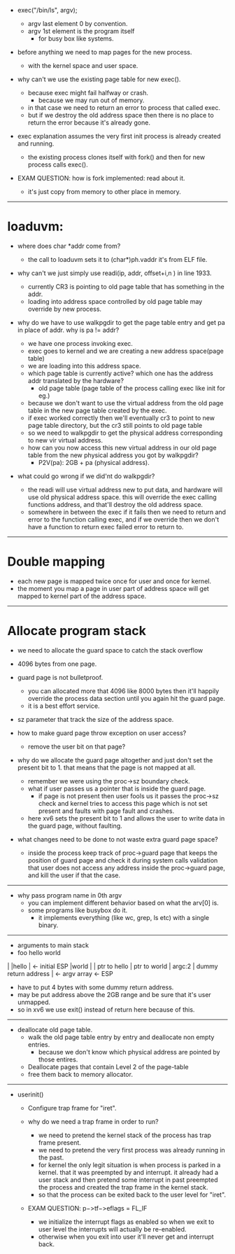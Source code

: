 - exec("/bin/ls", argv);
    - argv last element 0 by convention.
    - argv 1st element is the program itself
        - for busy box like systems.

- before anything we need to map pages for the new process.
    - with the kernel space and user space.

- why can't we use the existing page table for new exec().
    - because exec might fail halfway or crash.
        - because we may run out of memory.
    - in that case we need to return an error to process that called exec.
    - but if we destroy the old address space then there is no place to return the error because it's already gone. 


- exec explanation assumes the very first init process is already created and running.
    - the existing process clones itself with fork() and then for new process calls exec().

- EXAM QUESTION: how is fork implemented: read about it.
    - it's just copy from memory to other place in memory.

---
# loaduvm:
-  where does char *addr come from?
    - the call to loaduvm sets it to (char*)ph.vaddr it's from ELF file.

- why can't we just simply use readi(ip, addr, offset+i,n ) in line 1933.
    - currently CR3 is pointing to old page table that has something in the addr.
    - loading into address space controlled by old page table may override by new process.

- why do we have to use walkpgdir to get the page table entry and get pa in place of addr. why is pa != addr?
    - we have one process invoking exec.
    - exec goes to kernel and we are creating a new address space(page table)
    - we are loading into this address space.
    - which page table is currently active? which one has the address addr translated by the hardware?
        - old page table (page table of the process calling exec like init for eg.)
    - because we don't want to use the virtual address from the old page table in the new page table created by the exec.
    - if exec worked correctly then we'll eventually cr3 to point to new page table directory, but the cr3 still points to old page table
    - so we need to walkpgdir to get the physical address corresponding to new vir virtual address.
    - how can you now access this new virtual address in our old page table from the new physical address you got by walkpgdir?
        - P2V(pa):  2GB + pa (physical address).

- what could go wrong if we did'nt do walkpgdir?
    - the readi will use virtual address new to put data, and hardware will use old physical address space. this will override the exec calling functions address, and that'll destroy the old address space.
    - somewhere in between the exec if it fails then we need to return and error to the function calling exec, and if we override then we don't have a function to return exec failed error to return to.

---
# Double mapping
- each new page is mapped twice once for user and once for kernel.
- the moment you map a page in user part of address space will get mapped to kernel part of the address space.

---
# Allocate program stack
- we need to allocate the guard space to catch the stack overflow
- 4096 bytes from one page.
- guard page is not bulletproof.
    - you can allocated more that 4096 like 8000 bytes then it'll happily override the process data section until you again hit the guard page.
    - it is a best effort service.

- sz parameter that track the size of the address space.
- how to make guard page throw exception on user access?
    - remove the user bit on that page?
- why do we allocate the guard page altogether and just don't set the present bit to 1. that means that the page is not mapped at all.
    - remember we were using the proc->sz boundary check.
    - what if user passes us a pointer that is inside the guard page.
        - if page is not present then user fools us it passes the proc->sz check and kernel tries to access this page which is not set present and faults with page fault and crashes.
    - here xv6 sets the present bit to 1 and allows the user to write data in the guard page, without faulting.

- what changes need to be done to not waste extra guard page space?
    - inside the process keep track of proc->guard page that keeps the position of guard page and check it during system calls validation that user does not access any address inside the proc->guard page, and kill the user if that the case.

---
- why pass program name in 0th argv
    - you can implement different behavior based on what the arv[0] is. 
    - some programs like busybox do it.
        - it implements everything (like wc, grep, ls etc) with a single binary.

---
- arguments to main stack
- foo hello world


|
|hello                                                          | <- initial ESP
|world                                                          |
| ptr to hello |  ptr to world | argc:2 |  dummy return address | <- argv array <- ESP

- have to put 4 bytes with some dummy return address.
- may be put address above the 2GB range and be sure that it's user unmapped.
- so in xv6 we use exit() instead of return here because of this.
---
- deallocate old page table.
    - walk the old page table entry by entry and deallocate non empty entries.
        - because we don't know which physical address are pointed by those entires.
    - Deallocate pages that contain Level 2 of the page-table
    - free them back to memory allocator.

---
- userinit()
    - Configure trap frame for "iret".
    - why do we need a trap frame in order to run?
        - we need to pretend the kernel stack of the process has trap frame present.
        - we need to pretend the very first process was already running in the past.
        - for kernel the only legit situation is when process is parked in a kernel. that it was preempted by and interrupt. it already had a user stack and then pretend some interrupt in past preempted the process and created the trap frame in the kernel stack.
        - so that the process can be exited back to the user level for "iret".

    - EXAM QUESTION: p−>tf−>eflags = FL_IF
        - we initialize the interrupt flags as enabled so when we exit to user level the interrupts will actually be re-enabled.
        - otherwise when you exit into user it'll never get and interrupt back.